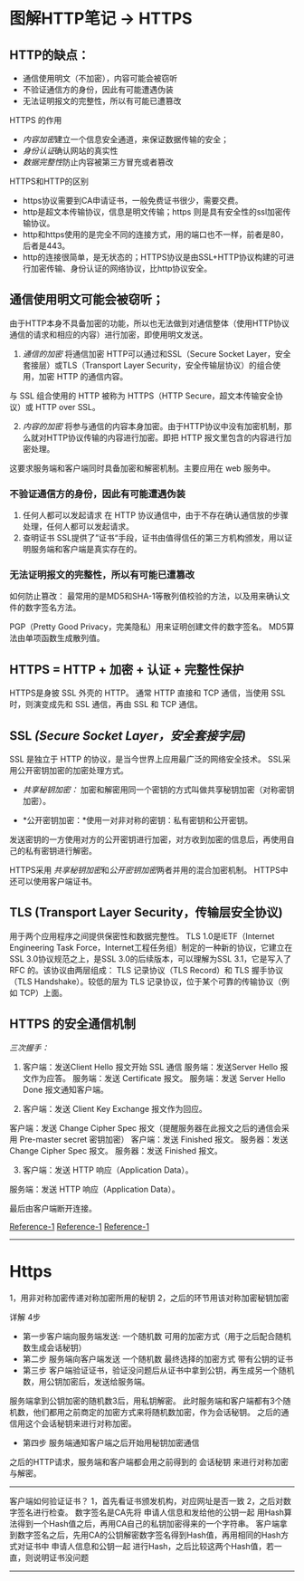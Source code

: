 # 图解HTTP笔记 -> HTTPS 

## HTTP的缺点：

- 通信使用明文（不加密），内容可能会被窃听
- 不验证通信方的身份，因此有可能遭遇伪装
- 无法证明报文的完整性，所以有可能已遭篡改

HTTPS 的作用

* *内容加密*建立一个信息安全通道，来保证数据传输的安全；
* *身份认证*确认网站的真实性
* *数据完整性*防止内容被第三方冒充或者篡改

HTTPS和HTTP的区别

* https协议需要到CA申请证书，一般免费证书很少，需要交费。
* http是超文本传输协议，信息是明文传输；https 则是具有安全性的ssl加密传输协议。
* http和https使用的是完全不同的连接方式，用的端口也不一样，前者是80，后者是443。
* http的连接很简单，是无状态的；HTTPS协议是由SSL+HTTP协议构建的可进行加密传输、身份认证的网络协议，比http协议安全。

##  通信使用明文可能会被窃听；
由于HTTP本身不具备加密的功能，所以也无法做到对通信整体（使用HTTP协议通信的请求和相应的内容）进行加密，即使用明文发送。

1. *通信的加密*
将通信加密
HTTP可以通过和SSL（Secure Socket Layer，安全套接层）或TLS（Transport Layer Security，安全传输层协议）的组合使用，加密 HTTP 的通信内容。

与 SSL 组合使用的 HTTP 被称为 HTTPS（HTTP Secure，超文本传输安全协议）或 HTTP over SSL。

2. *内容的加密*
将参与通信的内容本身加密。由于HTTP协议中没有加密机制，那么就对HTTP协议传输的内容进行加密。即把 HTTP 报文里包含的内容进行加密处理。

这要求服务端和客户端同时具备加密和解密机制。主要应用在 web 服务中。

### 不验证通信方的身份，因此有可能遭遇伪装
1. 任何人都可以发起请求
在 HTTP 协议通信中，由于不存在确认通信放的步骤处理，任何人都可以发起请求。
2. 查明证书
SSL提供了”证书“手段，证书由值得信任的第三方机构颁发，用以证明服务端和客户端是真实存在的。

### 无法证明报文的完整性，所以有可能已遭篡改

如何防止篡改：
最常用的是MD5和SHA-1等散列值校验的方法，以及用来确认文件的数字签名方法。

PGP（Pretty Good Privacy，完美隐私）用来证明创建文件的数字签名。
MD5算法由单项函数生成散列值。

## HTTPS = HTTP + 加密 + 认证 + 完整性保护

HTTPS是身披 SSL 外壳的 HTTP。
通常 HTTP 直接和 TCP 通信，当使用 SSL 时，则演变成先和 SSL 通信，再由 SSL 和 TCP 通信。

## SSL *(Secure Socket Layer，安全套接字层)*

SSL 是独立于 HTTP 的协议，是当今世界上应用最广泛的网络安全技术。
SSL采用公开密钥加密的加密处理方式。

- *共享秘钥加密：* 加密和解密用同一个密钥的方式叫做共享秘钥加密（对称密钥加密）。

- *公开密钥加密：*使用一对非对称的密钥：私有密钥和公开密钥。

发送密钥的一方使用对方的公开密钥进行加密，对方收到加密的信息后，再使用自己的私有密钥进行解密。

HTTPS采用 *共享秘钥加密*和*公开密钥加密*两者并用的混合加密机制。
HTTPS中还可以使用客户端证书。

## TLS (Transport Layer Security，传输层安全协议)

用于两个应用程序之间提供保密性和数据完整性。 
TLS 1.0是IETF（Internet Engineering Task Force，Internet工程任务组）制定的一种新的协议，它建立在SSL 3.0协议规范之上，是SSL 3.0的后续版本，可以理解为SSL 3.1，它是写入了 RFC 的。该协议由两层组成： TLS 记录协议（TLS Record）和 TLS 握手协议（TLS Handshake）。较低的层为 TLS 记录协议，位于某个可靠的传输协议（例如 TCP）上面。

## HTTPS 的安全通信机制

*三次握手：*

1. 客户端：发送Client Hello 报文开始 SSL 通信
服务端：发送Server Hello 报文作为应答。
服务端：发送 Certificate 报文。
服务端：发送 Server Hello Done 报文通知客户端。

2. 客户端：发送 Client Key Exchange 报文作为回应。

客户端：发送 Change Cipher Spec 报文（提醒服务器在此报文之后的通信会采用 Pre-master secret 密钥加密）
客户端：发送 Finished 报文。
服务器：发送 Change Cipher Spec 报文。
服务器：发送 Finished 报文。

3. 客户端：发送 HTTP 响应（Application Data）。

服务端：发送 HTTP 响应（Application Data）。

最后由客户端断开连接。


[Reference-1](http://www.ruanyifeng.com/blog/2014/02/ssl_tls.html)
[Reference-1](https://www.baidu.com/sf_bk/item/ca证书/10028741?fr=aladdin&ms=1&rid=9627370440075920029)
[Reference-1](http://cyc2018.gitee.io/cs-notes/#/notes/HTTP)

---

# Https
1，用非对称加密传递对称加密所用的秘钥
2，之后的环节用该对称加密秘钥加密

详解 4步

- 第一步客户端向服务端发送:
    一个随机数
    可用的加密方式（用于之后配合随机数生成会话秘钥）
- 第二步 服务端向客户端发送
    一个随机数
    最终选择的加密方式
    带有公钥的证书
- 第三步 客户端验证证书，验证没问题后从证书中拿到公钥，再生成另一个随机数，用公钥加密后，发送给服务端。

服务端拿到公钥加密的随机数3后，用私钥解密。
此时服务端和客户端都有3个随机数，他们都用之前商定的加密方式来将随机数加密，作为会话秘钥。
之后的通信用这个会话秘钥来进行对称加密。

- 第四步 服务端通知客户端之后开始用秘钥加密通信

之后的HTTP请求，服务端和客户端都会用之前得到的 会话秘钥 来进行对称加密与解密。

***
客户端如何验证证书？
1，首先看证书颁发机构，对应网址是否一致
2，之后对数字签名进行检查。
数字签名是CA先将 申请人信息和发给他的公钥一起 用Hash算法得到一个Hash值之后，再用CA自己的私钥加密得来的一个字符串。
客户端拿到数字签名之后，先用CA的公钥解密数字签名得到Hash值，再用相同的Hash方式对证书中 申请人信息和公钥一起 进行Hash，之后比较这两个Hash值，若一直，则说明证书没问题
***
